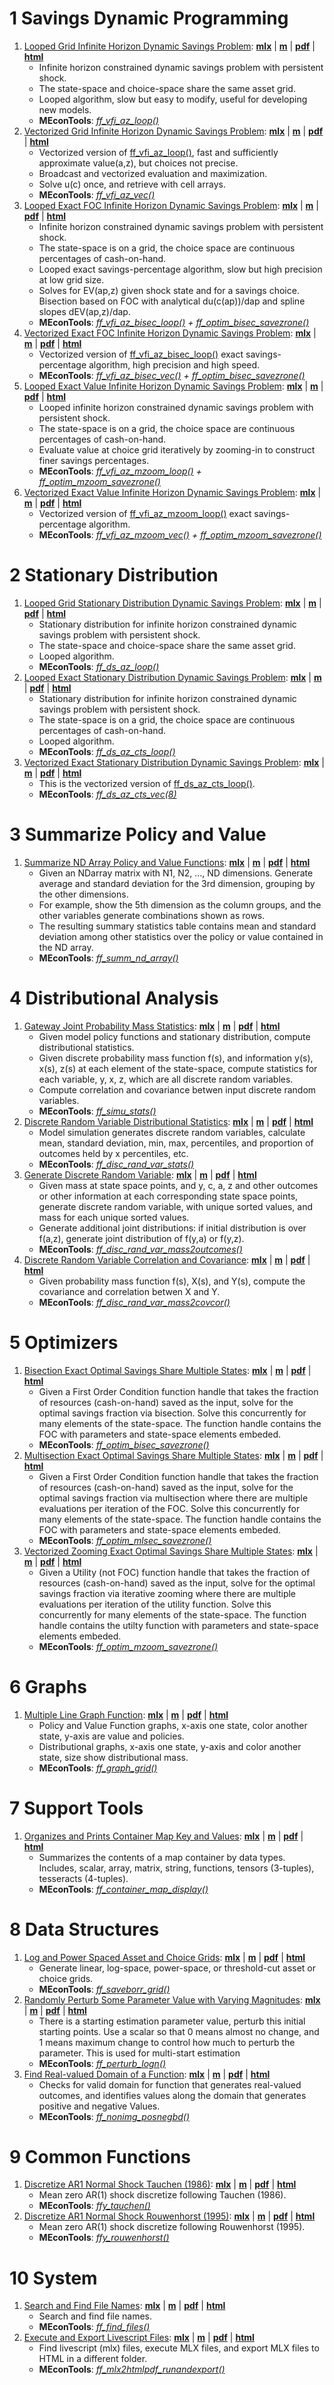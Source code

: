# 1  Savings Dynamic Programming

1. [Looped Grid Infinite Horizon Dynamic Savings Problem](https://fanwangecon.github.io/MEconTools/MEconTools/doc/vfi/htmlpdfm/fx_vfi_az_loop.html): [**mlx**](https://github.com/FanWangEcon/MEconTools/blob/master/MEconTools/doc/vfi/fx_vfi_az_loop.mlx) \| [**m**](https://github.com/FanWangEcon/MEconTools/blob/master/MEconTools/doc/vfi/htmlpdfm/fx_vfi_az_loop.m) \| [**pdf**](https://github.com/FanWangEcon/MEconTools/blob/master/MEconTools/doc/vfi/htmlpdfm/fx_vfi_az_loop.pdf) \| [**html**](https://fanwangecon.github.io/MEconTools/MEconTools/doc/vfi/htmlpdfm/fx_vfi_az_loop.html)
	+ Infinite horizon constrained dynamic savings problem with persistent shock.
	+ The state-space and choice-space share the same asset grid.
	+ Looped algorithm, slow but easy to modify, useful for developing new models.
	+ **MEconTools**: *[ff_vfi_az_loop()](https://github.com/FanWangEcon/MEconTools/blob/master/MEconTools/vfi/ff_vfi_az_loop.m)*
2. [Vectorized Grid Infinite Horizon Dynamic Savings Problem](https://fanwangecon.github.io/MEconTools/MEconTools/doc/vfi/htmlpdfm/fx_vfi_az_vec.html): [**mlx**](https://github.com/FanWangEcon/MEconTools/blob/master/MEconTools/doc/vfi/fx_vfi_az_vec.mlx) \| [**m**](https://github.com/FanWangEcon/MEconTools/blob/master/MEconTools/doc/vfi/htmlpdfm/fx_vfi_az_vec.m) \| [**pdf**](https://github.com/FanWangEcon/MEconTools/blob/master/MEconTools/doc/vfi/htmlpdfm/fx_vfi_az_vec.pdf) \| [**html**](https://fanwangecon.github.io/MEconTools/MEconTools/doc/vfi/htmlpdfm/fx_vfi_az_vec.html)
	+ Vectorized version of [ff_vfi_az_loop()](https://github.com/FanWangEcon/MEconTools/blob/master/MEconTools/vfi/ff_vfi_az_loop.m), fast and sufficiently approximate value(a,z), but choices not precise.
	+ Broadcast and vectorized evaluation and maximization.
	+ Solve u(c) once, and retrieve with cell arrays.
	+ **MEconTools**: *[ff_vfi_az_vec()](https://github.com/FanWangEcon/MEconTools/blob/master/MEconTools/vfi/ff_vfi_az_vec.m)*
3. [Looped Exact FOC Infinite Horizon Dynamic Savings Problem](https://fanwangecon.github.io/MEconTools/MEconTools/doc/vfi/htmlpdfm/fx_vfi_az_bisec_loop.html): [**mlx**](https://github.com/FanWangEcon/MEconTools/blob/master/MEconTools/doc/vfi/fx_vfi_az_bisec_loop.mlx) \| [**m**](https://github.com/FanWangEcon/MEconTools/blob/master/MEconTools/doc/vfi/htmlpdfm/fx_vfi_az_bisec_loop.m) \| [**pdf**](https://github.com/FanWangEcon/MEconTools/blob/master/MEconTools/doc/vfi/htmlpdfm/fx_vfi_az_bisec_loop.pdf) \| [**html**](https://fanwangecon.github.io/MEconTools/MEconTools/doc/vfi/htmlpdfm/fx_vfi_az_bisec_loop.html)
	+ Infinite horizon constrained dynamic savings problem with persistent shock.
	+ The state-space is on a grid, the choice space are continuous percentages of cash-on-hand.
	+ Looped exact savings-percentage algorithm, slow but high precision at low grid size.
	+ Solves for EV(ap,z) given shock state and for a savings choice. Bisection based on FOC with analytical du(c(ap))/dap and spline slopes dEV(ap,z)/dap.
	+ **MEconTools**: *[ff_vfi_az_bisec_loop()](https://github.com/FanWangEcon/MEconTools/blob/master/MEconTools/vfi/ff_vfi_az_bisec_loop.m) + [ff_optim_bisec_savezrone()](https://github.com/FanWangEcon/MEconTools/blob/master/MEconTools/optim/ff_optim_bisec_savezrone.m)*
4. [Vectorized Exact FOC Infinite Horizon Dynamic Savings Problem](https://fanwangecon.github.io/MEconTools/MEconTools/doc/vfi/htmlpdfm/fx_vfi_az_bisec_vec.html): [**mlx**](https://github.com/FanWangEcon/MEconTools/blob/master/MEconTools/doc/vfi/fx_vfi_az_bisec_vec.mlx) \| [**m**](https://github.com/FanWangEcon/MEconTools/blob/master/MEconTools/doc/vfi/htmlpdfm/fx_vfi_az_bisec_vec.m) \| [**pdf**](https://github.com/FanWangEcon/MEconTools/blob/master/MEconTools/doc/vfi/htmlpdfm/fx_vfi_az_bisec_vec.pdf) \| [**html**](https://fanwangecon.github.io/MEconTools/MEconTools/doc/vfi/htmlpdfm/fx_vfi_az_bisec_vec.html)
	+ Vectorized version of [ff_vfi_az_bisec_loop()](https://github.com/FanWangEcon/MEconTools/blob/master/MEconTools/vfi/ff_vfi_az_bisec_loop.m) exact savings-percentage algorithm, high precision and high speed.
	+ **MEconTools**: *[ff_vfi_az_bisec_vec()](https://github.com/FanWangEcon/MEconTools/blob/master/MEconTools/vfi/ff_vfi_az_bisec_vec.m) + [ff_optim_bisec_savezrone()](https://github.com/FanWangEcon/MEconTools/blob/master/MEconTools/optim/ff_optim_bisec_savezrone.m)*
5. [Looped Exact Value Infinite Horizon Dynamic Savings Problem](https://fanwangecon.github.io/MEconTools/MEconTools/doc/vfi/htmlpdfm/fx_vfi_az_mzoom_loop.html): [**mlx**](https://github.com/FanWangEcon/MEconTools/blob/master/MEconTools/doc/vfi/fx_vfi_az_mzoom_loop.mlx) \| [**m**](https://github.com/FanWangEcon/MEconTools/blob/master/MEconTools/doc/vfi/htmlpdfm/fx_vfi_az_mzoom_loop.m) \| [**pdf**](https://github.com/FanWangEcon/MEconTools/blob/master/MEconTools/doc/vfi/htmlpdfm/fx_vfi_az_mzoom_loop.pdf) \| [**html**](https://fanwangecon.github.io/MEconTools/MEconTools/doc/vfi/htmlpdfm/fx_vfi_az_mzoom_loop.html)
	+ Looped infinite horizon constrained dynamic savings problem with persistent shock.
	+ The state-space is on a grid, the choice space are continuous percentages of cash-on-hand.
	+ Evaluate value at choice grid iteratively by zooming-in to construct finer savings percentages.
	+ **MEconTools**: *[ff_vfi_az_mzoom_loop()](https://github.com/FanWangEcon/MEconTools/blob/master/MEconTools/vfi/ff_vfi_az_mzoom_loop.m) + [ff_optim_mzoom_savezrone()](https://github.com/FanWangEcon/MEconTools/blob/master/MEconTools/optim/ff_optim_mzoom_savezrone.m)*
6. [Vectorized Exact Value Infinite Horizon Dynamic Savings Problem](https://fanwangecon.github.io/MEconTools/MEconTools/doc/vfi/htmlpdfm/fx_vfi_az_mzoom_vec.html): [**mlx**](https://github.com/FanWangEcon/MEconTools/blob/master/MEconTools/doc/vfi/fx_vfi_az_mzoom_vec.mlx) \| [**m**](https://github.com/FanWangEcon/MEconTools/blob/master/MEconTools/doc/vfi/htmlpdfm/fx_vfi_az_mzoom_vec.m) \| [**pdf**](https://github.com/FanWangEcon/MEconTools/blob/master/MEconTools/doc/vfi/htmlpdfm/fx_vfi_az_mzoom_vec.pdf) \| [**html**](https://fanwangecon.github.io/MEconTools/MEconTools/doc/vfi/htmlpdfm/fx_vfi_az_mzoom_vec.html)
	+ Vectorized version of [ff_vfi_az_mzoom_loop()](https://github.com/FanWangEcon/MEconTools/blob/master/MEconTools/vfi/ff_vfi_az_mzoom_loop.m) exact savings-percentage algorithm.
	+ **MEconTools**: *[ff_vfi_az_mzoom_vec()](https://github.com/FanWangEcon/MEconTools/blob/master/MEconTools/vfi/ff_vfi_az_mzoom_vec.m) + [ff_optim_mzoom_savezrone()](https://github.com/FanWangEcon/MEconTools/blob/master/MEconTools/optim/ff_optim_mzoom_savezrone.m)*

# 2  Stationary Distribution

1. [Looped Grid Stationary Distribution Dynamic Savings Problem](https://fanwangecon.github.io/MEconTools/MEconTools/doc/ds/htmlpdfm/fx_ds_az_loop.html): [**mlx**](https://github.com/FanWangEcon/MEconTools/blob/master/MEconTools/doc/ds/fx_ds_az_loop.mlx) \| [**m**](https://github.com/FanWangEcon/MEconTools/blob/master/MEconTools/doc/ds/htmlpdfm/fx_ds_az_loop.m) \| [**pdf**](https://github.com/FanWangEcon/MEconTools/blob/master/MEconTools/doc/ds/htmlpdfm/fx_ds_az_loop.pdf) \| [**html**](https://fanwangecon.github.io/MEconTools/MEconTools/doc/ds/htmlpdfm/fx_ds_az_loop.html)
	+ Stationary distribution for infinite horizon constrained dynamic savings problem with persistent shock.
	+ The state-space and choice-space share the same asset grid.
	+ Looped algorithm.
	+ **MEconTools**: *[ff_ds_az_loop()](https://github.com/FanWangEcon/MEconTools/blob/master/MEconTools/ds/ff_ds_az_loop.m)*
2. [Looped Exact Stationary Distribution Dynamic Savings Problem](https://fanwangecon.github.io/MEconTools/MEconTools/doc/ds/htmlpdfm/fx_ds_az_cts_loop.html): [**mlx**](https://github.com/FanWangEcon/MEconTools/blob/master/MEconTools/doc/ds/fx_ds_az_cts_loop.mlx) \| [**m**](https://github.com/FanWangEcon/MEconTools/blob/master/MEconTools/doc/ds/htmlpdfm/fx_ds_az_cts_loop.m) \| [**pdf**](https://github.com/FanWangEcon/MEconTools/blob/master/MEconTools/doc/ds/htmlpdfm/fx_ds_az_cts_loop.pdf) \| [**html**](https://fanwangecon.github.io/MEconTools/MEconTools/doc/ds/htmlpdfm/fx_ds_az_cts_loop.html)
	+ Stationary distribution for infinite horizon constrained dynamic savings problem with persistent shock.
	+ The state-space is on a grid, the choice space are continuous percentages of cash-on-hand.
	+ Looped algorithm.
	+ **MEconTools**: *[ff_ds_az_cts_loop()](https://github.com/FanWangEcon/MEconTools/blob/master/MEconTools/ds/ff_ds_az_cts_loop.m)*
3. [Vectorized Exact Stationary Distribution Dynamic Savings Problem](https://fanwangecon.github.io/MEconTools/MEconTools/doc/ds/htmlpdfm/fx_ds_az_cts_vec.html): [**mlx**](https://github.com/FanWangEcon/MEconTools/blob/master/MEconTools/doc/ds/fx_ds_az_cts_vec.mlx) \| [**m**](https://github.com/FanWangEcon/MEconTools/blob/master/MEconTools/doc/ds/htmlpdfm/fx_ds_az_cts_vec.m) \| [**pdf**](https://github.com/FanWangEcon/MEconTools/blob/master/MEconTools/doc/ds/htmlpdfm/fx_ds_az_cts_vec.pdf) \| [**html**](https://fanwangecon.github.io/MEconTools/MEconTools/doc/ds/htmlpdfm/fx_ds_az_cts_vec.html)
	+ This is the vectorized version of [ff_ds_az_cts_loop()](https://github.com/FanWangEcon/MEconTools/blob/master/MEconTools/ds/ff_ds_az_cts_loop.m).
	+ **MEconTools**: *[ff_ds_az_cts_vec(8)](https://github.com/FanWangEcon/MEconTools/blob/master/MEconTools/ds/ff_ds_az_cts_vec.m)*

# 3  Summarize Policy and Value

1. [Summarize ND Array Policy and Value Functions](https://fanwangecon.github.io/MEconTools/MEconTools/doc/summ/htmlpdfm/fx_summ_nd_array.html): [**mlx**](https://github.com/FanWangEcon/MEconTools/blob/master/MEconTools/doc/summ/fx_summ_nd_array.mlx) \| [**m**](https://github.com/FanWangEcon/MEconTools/blob/master/MEconTools/doc/summ/htmlpdfm/fx_summ_nd_array.m) \| [**pdf**](https://github.com/FanWangEcon/MEconTools/blob/master/MEconTools/doc/summ/htmlpdfm/fx_summ_nd_array.pdf) \| [**html**](https://fanwangecon.github.io/MEconTools/MEconTools/doc/summ/htmlpdfm/fx_summ_nd_array.html)
	+ Given an NDarray matrix with N1, N2, ..., ND dimensions. Generate average and standard deviation for the 3rd dimension, grouping by the other dimensions.
	+ For example, show the 5th dimension as the column groups, and the other variables generate combinations shown as rows.
	+ The resulting summary statistics table contains mean and standard deviation among other statistics over the policy or value contained in the ND array.
	+ **MEconTools**: *[ff_summ_nd_array()](https://github.com/FanWangEcon/MEconTools/blob/master/MEconTools/summ/ff_summ_nd_array.m)*

# 4  Distributional Analysis

1. [Gateway Joint Probability Mass Statistics](https://fanwangecon.github.io/MEconTools/MEconTools/doc/stats/htmlpdfm/fx_simu_stats.html): [**mlx**](https://github.com/FanWangEcon/MEconTools/blob/master/MEconTools/doc/stats/fx_simu_stats.mlx) \| [**m**](https://github.com/FanWangEcon/MEconTools/blob/master/MEconTools/doc/stats/htmlpdfm/fx_simu_stats.m) \| [**pdf**](https://github.com/FanWangEcon/MEconTools/blob/master/MEconTools/doc/stats/htmlpdfm/fx_simu_stats.pdf) \| [**html**](https://fanwangecon.github.io/MEconTools/MEconTools/doc/stats/htmlpdfm/fx_simu_stats.html)
	+ Given model policy functions and stationary distribution, compute distributional statistics.
	+ Given discrete probability mass function f(s), and information y(s), x(s), z(s) at each element of the state-space, compute statistics for each variable, y, x, z, which are all discrete random variables.
	+ Compute correlation and covariance betwen input discrete random variables.
	+ **MEconTools**: *[ff_simu_stats()](https://github.com/FanWangEcon/MEconTools/blob/master/MEconTools/stats/ff_simu_stats.m)*
2. [Discrete Random Variable Distributional Statistics](https://fanwangecon.github.io/MEconTools/MEconTools/doc/stats/htmlpdfm/fx_disc_rand_var_stats.html): [**mlx**](https://github.com/FanWangEcon/MEconTools/blob/master/MEconTools/doc/stats/fx_disc_rand_var_stats.mlx) \| [**m**](https://github.com/FanWangEcon/MEconTools/blob/master/MEconTools/doc/stats/htmlpdfm/fx_disc_rand_var_stats.m) \| [**pdf**](https://github.com/FanWangEcon/MEconTools/blob/master/MEconTools/doc/stats/htmlpdfm/fx_disc_rand_var_stats.pdf) \| [**html**](https://fanwangecon.github.io/MEconTools/MEconTools/doc/stats/htmlpdfm/fx_disc_rand_var_stats.html)
	+ Model simulation generates discrete random variables, calculate mean, standard deviation, min, max, percentiles, and proportion of outcomes held by x percentiles, etc.
	+ **MEconTools**: *[ff_disc_rand_var_stats()](https://github.com/FanWangEcon/MEconTools/blob/master/MEconTools/stats/ff_disc_rand_var_stats.m)*
3. [Generate Discrete Random Variable](https://fanwangecon.github.io/MEconTools/MEconTools/doc/stats/htmlpdfm/fx_disc_rand_var_mass2outcomes.html): [**mlx**](https://github.com/FanWangEcon/MEconTools/blob/master/MEconTools/doc/stats/fx_disc_rand_var_mass2outcomes.mlx) \| [**m**](https://github.com/FanWangEcon/MEconTools/blob/master/MEconTools/doc/stats/htmlpdfm/fx_disc_rand_var_mass2outcomes.m) \| [**pdf**](https://github.com/FanWangEcon/MEconTools/blob/master/MEconTools/doc/stats/htmlpdfm/fx_disc_rand_var_mass2outcomes.pdf) \| [**html**](https://fanwangecon.github.io/MEconTools/MEconTools/doc/stats/htmlpdfm/fx_disc_rand_var_mass2outcomes.html)
	+ Given mass at state space points, and y, c, a, z and other outcomes or other information at each corresponding state space points, generate discrete random variable, with unique sorted values, and mass for each unique sorted values.
	+ Generate additional joint distributions: if initial distribution is over f(a,z), generate joint distribution of f(y,a) or f(y,z).
	+ **MEconTools**: *[ff_disc_rand_var_mass2outcomes()](https://github.com/FanWangEcon/MEconTools/blob/master/MEconTools/stats/ff_disc_rand_var_mass2outcomes.m)*
4. [Discrete Random Variable Correlation and Covariance](https://fanwangecon.github.io/MEconTools/MEconTools/doc/stats/htmlpdfm/fx_disc_rand_var_mass2covcor.html): [**mlx**](https://github.com/FanWangEcon/MEconTools/blob/master/MEconTools/doc/stats/fx_disc_rand_var_mass2covcor.mlx) \| [**m**](https://github.com/FanWangEcon/MEconTools/blob/master/MEconTools/doc/stats/htmlpdfm/fx_disc_rand_var_mass2covcor.m) \| [**pdf**](https://github.com/FanWangEcon/MEconTools/blob/master/MEconTools/doc/stats/htmlpdfm/fx_disc_rand_var_mass2covcor.pdf) \| [**html**](https://fanwangecon.github.io/MEconTools/MEconTools/doc/stats/htmlpdfm/fx_disc_rand_var_mass2covcor.html)
	+ Given probability mass function f(s), X(s), and Y(s), compute the covariance and correlation betwen X and Y.
	+ **MEconTools**: *[ff_disc_rand_var_mass2covcor()](https://github.com/FanWangEcon/MEconTools/blob/master/MEconTools/stats/ff_disc_rand_var_mass2covcor.m)*

# 5  Optimizers

1. [Bisection Exact Optimal Savings Share Multiple States](https://fanwangecon.github.io/MEconTools/MEconTools/doc/optim/htmlpdfm/fx_optim_bisec_savezrone.html): [**mlx**](https://github.com/FanWangEcon/MEconTools/blob/master/MEconTools/doc/optim/fx_optim_bisec_savezrone.mlx) \| [**m**](https://github.com/FanWangEcon/MEconTools/blob/master/MEconTools/doc/optim/htmlpdfm/fx_optim_bisec_savezrone.m) \| [**pdf**](https://github.com/FanWangEcon/MEconTools/blob/master/MEconTools/doc/optim/htmlpdfm/fx_optim_bisec_savezrone.pdf) \| [**html**](https://fanwangecon.github.io/MEconTools/MEconTools/doc/optim/htmlpdfm/fx_optim_bisec_savezrone.html)
	+ Given a First Order Condition function handle that takes the fraction of resources (cash-on-hand) saved as the input, solve for the optimal savings fraction via bisection. Solve this concurrently for many elements of the state-space. The function handle contains the FOC with parameters and state-space elements embeded.
	+ **MEconTools**: *[ff_optim_bisec_savezrone()](https://github.com/FanWangEcon/MEconTools/blob/master/MEconTools/optim/ff_optim_bisec_savezrone.m)*
2. [Multisection Exact Optimal Savings Share Multiple States](https://fanwangecon.github.io/MEconTools/MEconTools/doc/optim/htmlpdfm/fx_optim_mlsec_savezrone.html): [**mlx**](https://github.com/FanWangEcon/MEconTools/blob/master/MEconTools/doc/optim/fx_optim_mlsec_savezrone.mlx) \| [**m**](https://github.com/FanWangEcon/MEconTools/blob/master/MEconTools/doc/optim/htmlpdfm/fx_optim_mlsec_savezrone.m) \| [**pdf**](https://github.com/FanWangEcon/MEconTools/blob/master/MEconTools/doc/optim/htmlpdfm/fx_optim_mlsec_savezrone.pdf) \| [**html**](https://fanwangecon.github.io/MEconTools/MEconTools/doc/optim/htmlpdfm/fx_optim_mlsec_savezrone.html)
	+ Given a First Order Condition function handle that takes the fraction of resources (cash-on-hand) saved as the input, solve for the optimal savings fraction via multisection where there are multiple evaluations per iteration of the FOC. Solve this concurrently for many elements of the state-space. The function handle contains the FOC with parameters and state-space elements embeded.
	+ **MEconTools**: *[ff_optim_mlsec_savezrone()](https://github.com/FanWangEcon/MEconTools/blob/master/MEconTools/optim/ff_optim_mlsec_savezrone.m)*
3. [Vectorized Zooming Exact Optimal Savings Share Multiple States](https://fanwangecon.github.io/MEconTools/MEconTools/doc/optim/htmlpdfm/fx_optim_mzoom_savezrone.html): [**mlx**](https://github.com/FanWangEcon/MEconTools/blob/master/MEconTools/doc/optim/fx_optim_mzoom_savezrone.mlx) \| [**m**](https://github.com/FanWangEcon/MEconTools/blob/master/MEconTools/doc/optim/htmlpdfm/fx_optim_mzoom_savezrone.m) \| [**pdf**](https://github.com/FanWangEcon/MEconTools/blob/master/MEconTools/doc/optim/htmlpdfm/fx_optim_mzoom_savezrone.pdf) \| [**html**](https://fanwangecon.github.io/MEconTools/MEconTools/doc/optim/htmlpdfm/fx_optim_mzoom_savezrone.html)
	+ Given a Utility (not FOC) function handle that takes the fraction of resources (cash-on-hand) saved as the input, solve for the optimal savings fraction via iterative zooming where there are multiple evaluations per iteration of the utility function. Solve this concurrently for many elements of the state-space. The function handle contains the utilty function with parameters and state-space elements embeded.
	+ **MEconTools**: *[ff_optim_mzoom_savezrone()](https://github.com/FanWangEcon/MEconTools/blob/master/MEconTools/optim/ff_optim_mzoom_savezrone.m)*

# 6  Graphs

1. [Multiple Line Graph Function](https://fanwangecon.github.io/MEconTools/MEconTools/doc/graph/htmlpdfm/fx_graph_grid.html): [**mlx**](https://github.com/FanWangEcon/MEconTools/blob/master/MEconTools/doc/graph/fx_graph_grid.mlx) \| [**m**](https://github.com/FanWangEcon/MEconTools/blob/master/MEconTools/doc/graph/htmlpdfm/fx_graph_grid.m) \| [**pdf**](https://github.com/FanWangEcon/MEconTools/blob/master/MEconTools/doc/graph/htmlpdfm/fx_graph_grid.pdf) \| [**html**](https://fanwangecon.github.io/MEconTools/MEconTools/doc/graph/htmlpdfm/fx_graph_grid.html)
	+ Policy and Value Function graphs, x-axis one state, color another state, y-axis are value and policies.
	+ Distributional graphs, x-axis one state, y-axis and color another state, size show distributional mass.
	+ **MEconTools**: *[ff_graph_grid()](https://github.com/FanWangEcon/MEconTools/blob/master/MEconTools/graph/ff_graph_grid.m)*

# 7  Support Tools

1. [Organizes and Prints Container Map Key and Values](https://fanwangecon.github.io/MEconTools/MEconTools/doc/tools/htmlpdfm/fx_container_map_display.html): [**mlx**](https://github.com/FanWangEcon/MEconTools/blob/master/MEconTools/doc/tools/fx_container_map_display.mlx) \| [**m**](https://github.com/FanWangEcon/MEconTools/blob/master/MEconTools/doc/tools/htmlpdfm/fx_container_map_display.m) \| [**pdf**](https://github.com/FanWangEcon/MEconTools/blob/master/MEconTools/doc/tools/htmlpdfm/fx_container_map_display.pdf) \| [**html**](https://fanwangecon.github.io/MEconTools/MEconTools/doc/tools/htmlpdfm/fx_container_map_display.html)
	+ Summarizes the contents of a map container by data types. Includes, scalar, array, matrix, string, functions, tensors (3-tuples), tesseracts (4-tuples).
	+ **MEconTools**: *[ff_container_map_display()](https://github.com/FanWangEcon/MEconTools/blob/master/MEconTools/tools/ff_container_map_display.m)*

# 8  Data Structures

1. [Log and Power Spaced Asset and Choice Grids](https://fanwangecon.github.io/MEconTools/MEconTools/doc/generate/htmlpdfm/fx_saveborr_grid.html): [**mlx**](https://github.com/FanWangEcon/MEconTools/blob/master/MEconTools/doc/generate/fx_saveborr_grid.mlx) \| [**m**](https://github.com/FanWangEcon/MEconTools/blob/master/MEconTools/doc/generate/htmlpdfm/fx_saveborr_grid.m) \| [**pdf**](https://github.com/FanWangEcon/MEconTools/blob/master/MEconTools/doc/generate/htmlpdfm/fx_saveborr_grid.pdf) \| [**html**](https://fanwangecon.github.io/MEconTools/MEconTools/doc/generate/htmlpdfm/fx_saveborr_grid.html)
	+ Generate linear, log-space, power-space, or threshold-cut asset or choice grids.
	+ **MEconTools**: *[ff_saveborr_grid()](https://github.com/FanWangEcon/MEconTools/blob/master/MEconTools/generate/ff_saveborr_grid.m)*
2. [Randomly Perturb Some Parameter Value with Varying Magnitudes](https://fanwangecon.github.io/MEconTools/MEconTools/doc/generate/htmlpdfm/fx_perturb_logn.html): [**mlx**](https://github.com/FanWangEcon/MEconTools/blob/master/MEconTools/doc/generate/fx_perturb_logn.mlx) \| [**m**](https://github.com/FanWangEcon/MEconTools/blob/master/MEconTools/doc/generate/htmlpdfm/fx_perturb_logn.m) \| [**pdf**](https://github.com/FanWangEcon/MEconTools/blob/master/MEconTools/doc/generate/htmlpdfm/fx_perturb_logn.pdf) \| [**html**](https://fanwangecon.github.io/MEconTools/MEconTools/doc/generate/htmlpdfm/fx_perturb_logn.html)
	+ There is a starting estimation parameter value, perturb this initial starting points. Use a scalar so that 0 means almost no change, and 1 means maximum change to control how much to perturb the parameter. This is used for multi-start estimation
	+ **MEconTools**: *[ff_perturb_logn()](https://github.com/FanWangEcon/MEconTools/blob/master/MEconTools/generate/ff_perturb_logn.m)*
3. [Find Real-valued Domain of a Function](https://fanwangecon.github.io/MEconTools/MEconTools/doc/generate/htmlpdfm/fx_nonimg_posnegbd.html): [**mlx**](https://github.com/FanWangEcon/MEconTools/blob/master/MEconTools/doc/generate/fx_nonimg_posnegbd.mlx) \| [**m**](https://github.com/FanWangEcon/MEconTools/blob/master/MEconTools/doc/generate/htmlpdfm/fx_nonimg_posnegbd.m) \| [**pdf**](https://github.com/FanWangEcon/MEconTools/blob/master/MEconTools/doc/generate/htmlpdfm/fx_nonimg_posnegbd.pdf) \| [**html**](https://fanwangecon.github.io/MEconTools/MEconTools/doc/generate/htmlpdfm/fx_nonimg_posnegbd.html)
	+ Checks for valid domain for function that generates real-valued outcomes, and identifies values along the domain that generates positive and negative Values.
	+ **MEconTools**: *[ff_nonimg_posnegbd()](https://github.com/FanWangEcon/MEconTools/blob/master/MEconTools/generate/ff_nonimg_posnegbd.m)*

# 9  Common Functions

1. [Discretize AR1 Normal Shock Tauchen (1986)](https://fanwangecon.github.io/MEconTools/MEconTools/doc/external/htmlpdfm/fxy_tauchen.html): [**mlx**](https://github.com/FanWangEcon/MEconTools/blob/master/MEconTools/doc/external/fxy_tauchen.mlx) \| [**m**](https://github.com/FanWangEcon/MEconTools/blob/master/MEconTools/doc/external/htmlpdfm/fxy_tauchen.m) \| [**pdf**](https://github.com/FanWangEcon/MEconTools/blob/master/MEconTools/doc/external/htmlpdfm/fxy_tauchen.pdf) \| [**html**](https://fanwangecon.github.io/MEconTools/MEconTools/doc/external/htmlpdfm/fxy_tauchen.html)
	+ Mean zero AR(1) shock discretize following Tauchen (1986).
	+ **MEconTools**: *[ffy_tauchen()](https://github.com/FanWangEcon/MEconTools/blob/master/MEconTools/external/stats/ffy_tauchen.m)*
2. [Discretize AR1 Normal Shock Rouwenhorst (1995)](https://fanwangecon.github.io/MEconTools/MEconTools/doc/external/htmlpdfm/fxy_rouwenhorst.html): [**mlx**](https://github.com/FanWangEcon/MEconTools/blob/master/MEconTools/doc/external/fxy_rouwenhorst.mlx) \| [**m**](https://github.com/FanWangEcon/MEconTools/blob/master/MEconTools/doc/external/htmlpdfm/fxy_rouwenhorst.m) \| [**pdf**](https://github.com/FanWangEcon/MEconTools/blob/master/MEconTools/doc/external/htmlpdfm/fxy_rouwenhorst.pdf) \| [**html**](https://fanwangecon.github.io/MEconTools/MEconTools/doc/external/htmlpdfm/fxy_rouwenhorst.html)
	+ Mean zero AR(1) shock discretize following Rouwenhorst (1995).
	+ **MEconTools**: *[ffy_rouwenhorst()](https://github.com/FanWangEcon/MEconTools/blob/master/MEconTools/external/stats/ffy_rouwenhorst.m)*

# 10  System

1. [Search and Find File Names](https://fanwangecon.github.io/MEconTools/MEconTools/doc/sys/htmlpdfm/fx_find_files.html): [**mlx**](https://github.com/FanWangEcon/MEconTools/blob/master/MEconTools/doc/sys/fx_find_files.mlx) \| [**m**](https://github.com/FanWangEcon/MEconTools/blob/master/MEconTools/doc/sys/htmlpdfm/fx_find_files.m) \| [**pdf**](https://github.com/FanWangEcon/MEconTools/blob/master/MEconTools/doc/sys/htmlpdfm/fx_find_files.pdf) \| [**html**](https://fanwangecon.github.io/MEconTools/MEconTools/doc/sys/htmlpdfm/fx_find_files.html)
	+ Search and find file names.
	+ **MEconTools**: *[ff_find_files()](https://github.com/FanWangEcon/MEconTools/blob/master/MEconTools/sys/ff_find_files.m)*
2. [Execute and Export Livescript Files](https://fanwangecon.github.io/MEconTools/MEconTools/doc/sys/htmlpdfm/fx_mlx2htmlpdf_runandexport.html): [**mlx**](https://github.com/FanWangEcon/MEconTools/blob/master/MEconTools/doc/sys/fx_mlx2htmlpdf_runandexport.mlx) \| [**m**](https://github.com/FanWangEcon/MEconTools/blob/master/MEconTools/doc/sys/htmlpdfm/fx_mlx2htmlpdf_runandexport.m) \| [**pdf**](https://github.com/FanWangEcon/MEconTools/blob/master/MEconTools/doc/sys/htmlpdfm/fx_mlx2htmlpdf_runandexport.pdf) \| [**html**](https://fanwangecon.github.io/MEconTools/MEconTools/doc/sys/htmlpdfm/fx_mlx2htmlpdf_runandexport.html)
	+ Find livescript (mlx) files, execute MLX files, and export MLX files to HTML in a different folder.
	+ **MEconTools**: *[ff_mlx2htmlpdf_runandexport()](https://github.com/FanWangEcon/MEconTools/blob/master/MEconTools/sys/ff_mlx2htmlpdf_runandexport.m)*

